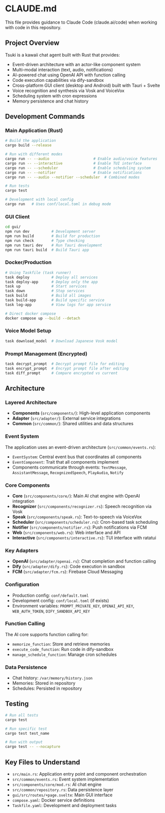 # CLAUDE.md

This file provides guidance to Claude Code (claude.ai/code) when working with code in this repository.

## Project Overview

Tsuki is a kawaii chat agent built with Rust that provides:
- Event-driven architecture with an actor-like component system
- Multi-modal interaction (text, audio, notifications)
- AI-powered chat using OpenAI API with function calling
- Code execution capabilities via dify-sandbox
- Cross-platform GUI client (desktop and Android) built with Tauri + Svelte
- Voice recognition and synthesis via Vosk and VoiceVox
- Scheduling system with cron expressions
- Memory persistence and chat history

## Development Commands

### Main Application (Rust)
```bash
# Build the application
cargo build --release

# Run with different modes
cargo run -- --audio                    # Enable audio/voice features
cargo run -- --interactive              # Enable TUI interface
cargo run -- --scheduler                # Enable scheduling system
cargo run -- --notifier                 # Enable notifications
cargo run -- --audio --notifier --scheduler  # Combined modes

# Run tests
cargo test

# Development with local config
cargo run   # Uses conf/local.toml in debug mode
```

### GUI Client
```bash
cd gui/
npm run dev          # Development server
npm run build        # Build for production
npm run check        # Type checking
npm run tauri dev    # Run Tauri development
npm run tauri build  # Build Tauri app
```

### Docker/Production
```bash
# Using Taskfile (task runner)
task deploy          # Deploy all services
task deploy-app      # Deploy only the app
task up              # Start services
task down            # Stop services
task build           # Build all images
task build-app       # Build specific service
task log-app         # View logs for app service

# Direct docker compose
docker compose up --build --detach
```

### Voice Model Setup
```bash
task download_model  # Download Japanese Vosk model
```

### Prompt Management (Encrypted)
```bash
task decrypt_prompt  # Decrypt prompt file for editing
task encrypt_prompt  # Encrypt prompt file after editing
task diff_prompt     # Compare encrypted vs current
```

## Architecture

### Layered Architecture
- **Components** (`src/components/`): High-level application components
- **Adapter** (`src/adapter/`): External service integrations
- **Common** (`src/common/`): Shared utilities and data structures

### Event System
The application uses an event-driven architecture (`src/common/events.rs`):
- `EventSystem`: Central event bus that coordinates all components
- `EventComponent`: Trait that all components implement
- Components communicate through events: `TextMessage`, `AssistantMessage`, `RecognizedSpeech`, `PlayAudio`, `Notify`

### Core Components
- **Core** (`src/components/core/`): Main AI chat engine with OpenAI integration
- **Recognizer** (`src/components/recognizer.rs`): Speech recognition via Vosk
- **Speak** (`src/components/speak.rs`): Text-to-speech via VoiceVox
- **Scheduler** (`src/components/scheduler.rs`): Cron-based task scheduling
- **Notifier** (`src/components/notifier.rs`): Push notifications via FCM
- **Web** (`src/components/web.rs`): Web interface and API
- **Interactive** (`src/components/interactive.rs`): TUI interface with ratatui

### Key Adapters
- **OpenAI** (`src/adapter/openai.rs`): Chat completion and function calling
- **Dify** (`src/adapter/dify.rs`): Code execution in sandbox
- **FCM** (`src/adapter/fcm.rs`): Firebase Cloud Messaging

### Configuration
- Production config: `conf/default.toml`
- Development config: `conf/local.toml` (if exists)
- Environment variables: `PROMPT_PRIVATE_KEY`, `OPENAI_API_KEY`, `WEB_AUTH_TOKEN`, `DIFY_SANDBOX_API_KEY`

### Function Calling
The AI core supports function calling for:
- `memorize_function`: Store and retrieve memories
- `execute_code_function`: Run code in dify-sandbox
- `manage_schedule_function`: Manage cron schedules

### Data Persistence
- Chat history: `/var/memory/history.json`
- Memories: Stored in repository
- Schedules: Persisted in repository

## Testing

```bash
# Run all tests
cargo test

# Run specific test
cargo test test_name

# Run with output
cargo test -- --nocapture
```

## Key Files to Understand

- `src/main.rs`: Application entry point and component orchestration
- `src/common/events.rs`: Event system implementation
- `src/components/core/mod.rs`: AI chat engine
- `src/common/repository.rs`: Data persistence layer
- `gui/src/routes/+page.svelte`: Main GUI interface
- `compose.yaml`: Docker service definitions
- `Taskfile.yaml`: Development and deployment tasks